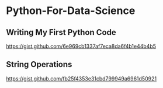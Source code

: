 # Python-For-Data-Science

## Writing My First Python Code
https://gist.github.com/6e969cb1337af7eca8da6f4b1e44b4b5

## String Operations
https://gist.github.com/fb25f4353e31cbd799949a6961d50921

